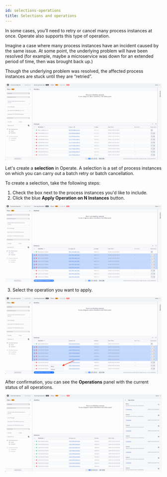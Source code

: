 ```yaml
---
id: selections-operations
title: Selections and operations
---
```


In some cases, you’ll need to retry or cancel many process instances at once. Operate also supports this type of operation.

Imagine a case where many process instances have an incident caused by the same issue. At some point, the underlying problem will have been resolved (for example, maybe a microservice was down for an extended period of time, then was brought back up.) 

Though the underlying problem was resolved, the affected process instances are stuck until they are “retried”.

![operate-batch-retry](./img/operate-many-instances-with-incident_light.png)

Let's create a **selection** in Operate. A selection is a set of process instances on which you can carry out a batch retry or batch cancellation.

To create a selection, take the following steps:

1. Check the box next to the process instances you'd like to include.
2. Click the blue **Apply Operation on N Instances** button. 

![operate-batch-retry](img/operate-create-selection_light.png)

3. Select the operation you want to apply.

![operate-batch-retry](./img/operate-select-operation_light.png)

After confirmation, you can see the **Operations** panel with the current status of all operations.

![operate-batch-retry](./img/operate-operations-panel_light.png)

